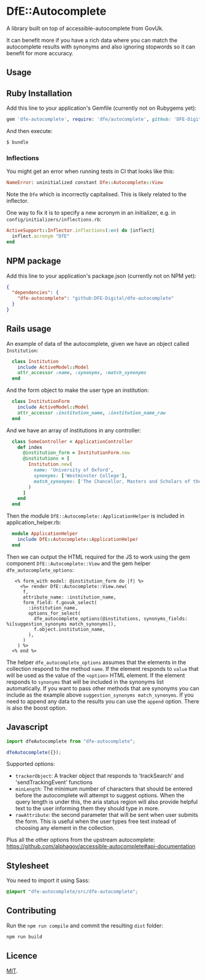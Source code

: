 # DfE::Autocomplete

A library built on top of accessible-autocomplete from GovUk.

It can benefit more if you have a rich data where you can match the autocomplete
results with synonyms and also ignoring stopwords so it can benefit for more
accuracy.

## Usage

## Ruby Installation

Add this line to your application's Gemfile (currently not on Rubygems yet):

```ruby
gem 'dfe-autocomplete', require: 'dfe/autocomplete', github: 'DFE-Digital/dfe-autocomplete'
```

And then execute:

```bash
$ bundle
```

### Inflections

You might get an error when running tests in CI that looks like this:

```ruby
NameError: uninitialized constant Dfe::Autocomplete::View
```

Note the `Dfe` which is incorrectly capitalised. This is likely related to the
inflector.

One way to fix it is to specify a new acronym in an initializer, e.g. in
`config/initializers/inflections.rb`:

```ruby
ActiveSupport::Inflector.inflections(:en) do |inflect|
  inflect.acronym "DfE"
end
```

## NPM package

Add this line to your application's package.json (currently not on NPM yet):

```json
{
  "dependencies": {
    "dfe-autocomplete": "github:DFE-Digital/dfe-autocomplete"
  }
}
```

## Rails usage

An example of data of the autocomplete, given we have an object called
`Institution`:

```ruby
  class Institution
    include ActiveModel::Model
    attr_accessor :name, :synonyms, :match_synonyms
  end
```

And the form object to make the user type an institution:

```ruby
  class InstitutionForm
    include ActiveModel::Model
    attr_accessor :institution_name, :institution_name_raw
  end
```

And we have an array of institutions in any controller:

```ruby
  class SomeController < ApplicationController
    def index
      @institution_form = InstitutionForm.new
      @institutions = [
        Institution.new(
          name: 'University of Oxford',
          synonyms: ['Westminster College'],
          match_synonyms: ['The Chancellor, Masters and Scholars of the University of Oxford']
        )
      ]
    end
  end
```

Then the module `DfE::Autocomplete::ApplicationHelper` is included in
application_helper.rb:

```ruby
  module ApplicationHelper
    include DfE::Autocomplete::ApplicationHelper
  end
```

Then we can output the HTML required for the JS to work using the gem component
`DfE::Autocomplete::View` and the gem helper `dfe_autocomplete_options`:

```erb
   <% form_with model: @institution_form do |f| %>
     <%= render DfE::Autocomplete::View.new(
      f,
      attribute_name: :institution_name,
      form_field: f.govuk_select(
        :institution_name,
        options_for_select(
          dfe_autocomplete_options(@institutions, synonyms_fields: %i[suggestion_synonyms match_synonyms]),
          f.object.institution_name,
        ),
      )
    ) %>
  <% end %>
```

The helper `dfe_autocomplete_options` assumes that the elements in the
collection respond to the method `name`. If the element responds to `value`
that will be used as the value of the `<option>` HTML element. If the
element responds to `synonyms` that will be included in the synonyms list
automatically. If you want to pass other methods that are synonyms you can
include as the example above `suggestion_synonyms match_synonyms`. If you
need to append any data to the results you can use the `append` option.
There is also the boost option.

## Javascript

```javascript
import dfeAutocomplete from "dfe-autocomplete";

dfeAutocomplete({});
```

Supported options:

- `trackerObject`: A tracker object that responds to 'trackSearch' and 'sendTrackingEvent' functions
- `minLength`: The minimum number of characters that should be entered before the autocomplete will attempt to suggest options. When the query length is under this, the aria status region will also provide helpful text to the user informing them they should type in more.
- `rawAttribute`: the second parameter that will be sent when user submits the form. This is useful when the user types free text instead of choosing any element in the collection.

Plus all the other options from the upstream autocomplete: https://github.com/alphagov/accessible-autocomplete#api-documentation

## Stylesheet

You need to import it using Sass:

```scss
@import "dfe-autocomplete/src/dfe-autocomplete";
```

## Contributing

Run the `npm run compile` and commit the resulting `dist` folder:

```bash
npm run build
```

## Licence

[MIT](MIT-LICENSE).
